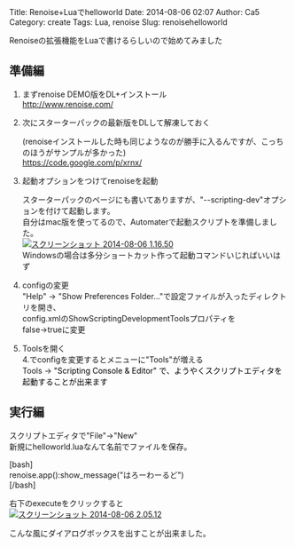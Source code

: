 Title: Renoise+Luaでhelloworld
Date: 2014-08-06 02:07
Author: Ca5
Category: create
Tags: Lua, renoise
Slug: renoisehelloworld

Renoiseの拡張機能をLuaで書けるらしいので始めてみました

準備編
------

1.  まずrenoise DEMO版をDL+インストール  
    <http://www.renoise.com/>
2.  次にスターターパックの最新版をDLして解凍しておく  

    (renoiseインストールした時も同じようなのが勝手に入るんですが、こっちのほうがサンプルが多かった)  
    <https://code.google.com/p/xrnx/>
3.  起動オプションをつけてrenoiseを起動  

    スターターパックのページにも書いてありますが、"--scripting-dev"オプションを付けて起動します。  
    自分はmac版を使ってるので、Automaterで起動スクリプトを準備しました。  
    [![スクリーンショット 2014-08-06
    1.16.50](http://farm6.staticflickr.com/5566/14650385269_f064e32339_n.jpg "スクリーンショット 2014-08-06 1.16.50")](http://farm6.staticflickr.com/5566/14650385269_f064e32339_n.jpg "スクリーンショット 2014-08-06 1.16.50")  
    Windowsの場合は多分ショートカット作って起動コマンドいじればいいはず
4.  configの変更  
    "Help" -\> "Show Preferences
    Folder..."で設定ファイルが入ったディレクトリを開き、  
    config.xmlのShowScriptingDevelopmentToolsプロパティを  
    false→trueに変更
5.  Toolsを開く  
    4.でconfigを変更するとメニューに"Tools"が増える  
    Tools -\> <span style="color: #000000;">"Scripting Console &
    Editor" で、ようやくスクリプトエディタを起動することが出来ます  
   </span>

実行編
------

スクリプトエディタで"File"-\>"New"  
新規にhelloworld.luaなんて名前でファイルを保存。

[bash]  
renoise.app():show\_message("はろーわーるど")  
[/bash]

右下のexecuteをクリックすると  
[![スクリーンショット 2014-08-06
2.05.12](http://farm4.staticflickr.com/3904/14650675130_66e84b6eb9_n.jpg "スクリーンショット 2014-08-06 2.05.12")](http://farm4.staticflickr.com/3904/14650675130_66e84b6eb9_n.jpg "スクリーンショット 2014-08-06 2.05.12")

こんな風にダイアログボックスを出すことが出来ました。
